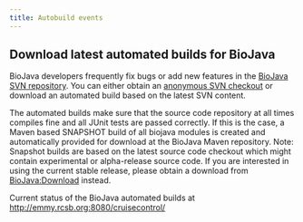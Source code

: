 ```yaml
---
title: Autobuild events
---
```


Download latest automated builds for BioJava
--------------------------------------------

BioJava developers frequently fix bugs or add new features in the
[BioJava SVN repository](CVS_to_SVN_Migration "wikilink"). You can
either obtain an [anonymous SVN
checkout](CVS_to_SVN_Migration "wikilink") or download an automated
build based on the latest SVN content.

The automated builds make sure that the source code repository at all
times compiles fine and all JUnit tests are passed correctly. If this is
the case, a Maven based SNAPSHOT build of all biojava modules is created
and automatically provided for download at the BioJava Maven repository.
Note: Snapshot builds are based on the latest source code checkout which
might contain experimental or alpha-release source code. If you are
interested in using the current stable release, please obtain a download
from <BioJava:Download> instead.

Current status of the BioJava automated builds at
[<http://emmy.rcsb.org:8080/cruisecontrol/>](http://emmy.rcsb.org:8080/cruisecontrol/)

<table>
<rss><http://emmy.rcsb.org:8080/cruisecontrol/rss></rss>

</table>

